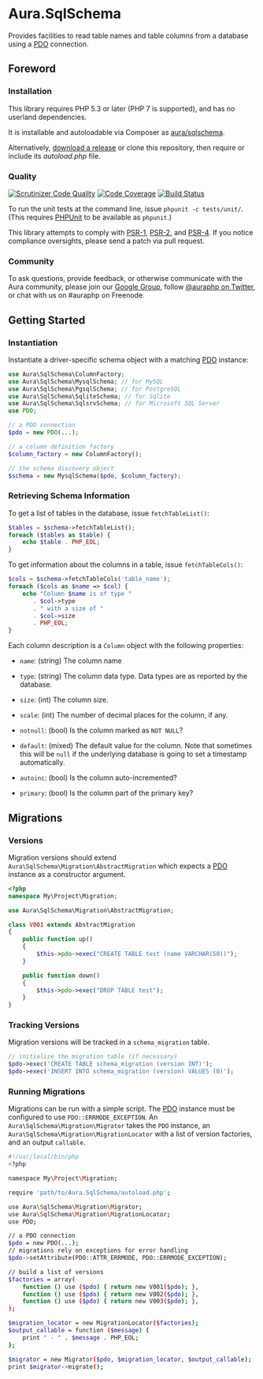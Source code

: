# Aura.SqlSchema

Provides facilities to read table names and table columns from a database
using a [PDO](http://php.net/PDO) connection.

## Foreword

### Installation

This library requires PHP 5.3 or later (PHP 7 is supported), and has no userland dependencies.

It is installable and autoloadable via Composer as [aura/sqlschema](https://packagist.org/packages/aura/sqlschema).

Alternatively, [download a release](https://github.com/auraphp/Aura.SqlSchema/releases) or clone this repository, then require or include its _autoload.php_ file.

### Quality

[![Scrutinizer Code Quality](https://scrutinizer-ci.com/g/auraphp/Aura.SqlSchema/badges/quality-score.png?b=develop-2)](https://scrutinizer-ci.com/g/auraphp/Aura.SqlSchema/)
[![Code Coverage](https://scrutinizer-ci.com/g/auraphp/Aura.SqlSchema/badges/coverage.png?b=develop-2)](https://scrutinizer-ci.com/g/auraphp/Aura.SqlSchema/)
[![Build Status](https://travis-ci.org/auraphp/Aura.SqlSchema.png?branch=develop-2)](https://travis-ci.org/auraphp/Aura.SqlSchema)

To run the unit tests at the command line, issue `phpunit -c tests/unit/`. (This requires [PHPUnit][] to be available as `phpunit`.)

[PHPUnit]: http://phpunit.de/manual/

This library attempts to comply with [PSR-1][], [PSR-2][], and [PSR-4][]. If
you notice compliance oversights, please send a patch via pull request.

[PSR-1]: https://github.com/php-fig/fig-standards/blob/master/accepted/PSR-1-basic-coding-standard.md
[PSR-2]: https://github.com/php-fig/fig-standards/blob/master/accepted/PSR-2-coding-style-guide.md
[PSR-4]: https://github.com/php-fig/fig-standards/blob/master/accepted/PSR-4-autoloader.md

### Community

To ask questions, provide feedback, or otherwise communicate with the Aura community, please join our [Google Group](http://groups.google.com/group/auraphp), follow [@auraphp on Twitter](http://twitter.com/auraphp), or chat with us on #auraphp on Freenode.


## Getting Started

### Instantiation

Instantiate a driver-specific schema object with a matching
[PDO](http://php.net/PDO) instance:

```php
use Aura\SqlSchema\ColumnFactory;
use Aura\SqlSchema\MysqlSchema; // for MySQL
use Aura\SqlSchema\PgsqlSchema; // for PostgreSQL
use Aura\SqlSchema\SqliteSchema; // for Sqlite
use Aura\SqlSchema\SqlsrvSchema; // for Microsoft SQL Server
use PDO;

// a PDO connection
$pdo = new PDO(...);

// a column definition factory
$column_factory = new ColumnFactory();

// the schema discovery object
$schema = new MysqlSchema($pdo, $column_factory);
```

### Retrieving Schema Information

To get a list of tables in the database, issue `fetchTableList()`:

```php
$tables = $schema->fetchTableList();
foreach ($tables as $table) {
    echo $table . PHP_EOL;
}
```

To get information about the columns in a table, issue `fetchTableCols()`:

```php
$cols = $schema->fetchTableCols('table_name');
foreach ($cols as $name => $col) {
    echo "Column $name is of type "
       . $col->type
       . " with a size of "
       . $col->size
       . PHP_EOL;
}
```

Each column description is a `Column` object with the following properties:

- `name`: (string) The column name

- `type`: (string) The column data type.  Data types are as reported by the database.

- `size`: (int) The column size.

- `scale`: (int) The number of decimal places for the column, if any.

- `notnull`: (bool) Is the column marked as `NOT NULL`?

- `default`: (mixed) The default value for the column. Note that sometimes
  this will be `null` if the underlying database is going to set a timestamp
  automatically.

- `autoinc`: (bool) Is the column auto-incremented?

- `primary`: (bool) Is the column part of the primary key?

## Migrations

### Versions

Migration versions should extend `Aura\SqlSchema\Migration\AbstractMigration` which
expects a [PDO](http://php.net/PDO) instance as a constructor argument.

```php
<?php
namespace My\Project\Migration;

use Aura\SqlSchema\Migration\AbstractMigration;

class V001 extends AbstractMigration
{
    public function up()
    {
        $this->pdo->exec("CREATE TABLE test (name VARCHAR(50))");
    }

    public function down()
    {
        $this->pdo->exec("DROP TABLE test");
    }
}
```

### Tracking Versions

Migration versions will be tracked in a `schema_migration` table.

```php
// initialize the migration table (if necessary)
$pdo->exec('CREATE TABLE schema_migration (version INT)');
$pdo->exec('INSERT INTO schema_migration (version) VALUES (0)');
```

### Running Migrations

Migrations can be run with a simple script.  The [PDO](http://php.net/PDO) instance
must be configured to use `PDO::ERRMODE_EXCEPTION`.  An `Aura\SqlSchema\Migration\Migrator`
takes the `PDO` instance, an `Aura\SqlSchema\Migration\MigrationLocator` with a list
of version factories, and an output `callable`.

```bash
#!/usr/local/bin/php
<?php

namespace My\Project\Migration;

require 'path/to/Aura.SqlSchema/autoload.php';

use Aura\SqlSchema\Migration\Migrator;
use Aura\SqlSchema\Migration\MigrationLocator;
use PDO;

// a PDO connection
$pdo = new PDO(...);
// migrations rely on exceptions for error handling
$pdo->setAttribute(PDO::ATTR_ERRMODE, PDO::ERRMODE_EXCEPTION);

// build a list of versions
$factories = array(
    function () use ($pdo) { return new V001($pdo); },
    function () use ($pdo) { return new V002($pdo); },
    function () use ($pdo) { return new V003($pdo); },
);

$migration_locator = new MigrationLocator($factories);
$output_callable = function ($message) {
    print " - " . $message . PHP_EOL;
};

$migrator = new Migrator($pdo, $migration_locator, $output_callable);
print $migrator->migrate();
```
